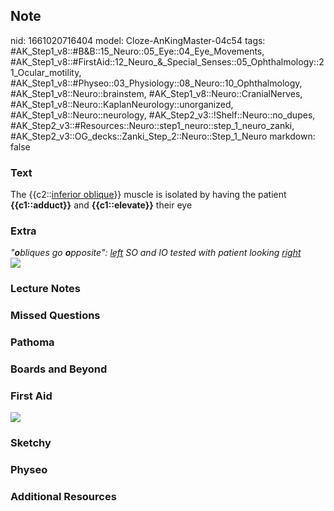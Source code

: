 ## Note
nid: 1661020716404
model: Cloze-AnKingMaster-04c54
tags: #AK_Step1_v8::#B&B::15_Neuro::05_Eye::04_Eye_Movements, #AK_Step1_v8::#FirstAid::12_Neuro_&_Special_Senses::05_Ophthalmology::21_Ocular_motility, #AK_Step1_v8::#Physeo::03_Physiology::08_Neuro::10_Ophthalmology, #AK_Step1_v8::Neuro::brainstem, #AK_Step1_v8::Neuro::CranialNerves, #AK_Step1_v8::Neuro::KaplanNeurology::unorganized, #AK_Step1_v8::Neuro::neurology, #AK_Step2_v3::!Shelf::Neuro::no_dupes, #AK_Step2_v3::#Resources::Neuro::step1_neuro::step_1_neuro_zanki, #AK_Step2_v3::OG_decks::Zanki_Step_2::Neuro::Step_1_Neuro
markdown: false

### Text
<div>
  <div>
    The {{c2::<u>inferior oblique</u>}} muscle is isolated by
    having the patient <b>{{c1::adduct}}</b> and
    <b>{{c1::elevate}}</b> their eye
  </div>
</div>

### Extra
<div>
  <i>"<b>o</b>bliques go <b>o</b>pposite": <u>left</u> SO and IO
  tested with patient looking <u>right</u></i>
</div>
<div><img src="paste-79985175953545.jpg"></div>

### Lecture Notes


### Missed Questions


### Pathoma


### Boards and Beyond


### First Aid
<img src="tmpotygcg.png">

### Sketchy


### Physeo


### Additional Resources

